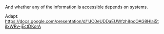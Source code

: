 And whether any of the information is accessible depends on systems.

Adapt: https://docs.google.com/presentation/d/1JC0eUDDaEUWfzh8pcOAG8Hlai5tilxWRv-jEctDKorA